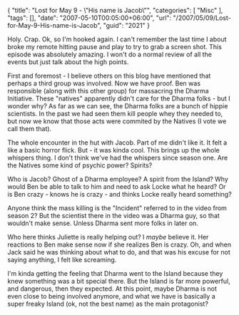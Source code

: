 {
	"title": "Lost for May 9 - \\\"His name is Jacob\\\"",
	"categories": [
		"Misc"
	],
	"tags": [],
	"date": "2007-05-10T00:05:00+06:00",
	"url": "/2007/05/09/Lost-for-May-9-His-name-is-Jacob",
	"guid": "2021"
}

Holy. Crap. Ok, so I'm hooked again. I can't remember the last time I about broke my remote hitting pause and play to try to grab a screen shot. This episode was absolutely amazing. I won't do a normal review of all the events but just talk about the high points.

First and foremost - I believe others on this blog have mentioned that perhaps a third group was involved. Now we have proof. Ben was responsible (along with this other group) for massacring the Dharma Initiative. These "natives" apparently didn't care for the Dharma folks - but I wonder why? As far as we can see, the Dharma folks are a bunch of hippie scientists.  In the past we had seen them kill people whey they needed to, but now we know that those acts were commited by the Natives (I vote we call them that). 

The whole encounter in the hut with Jacob. Part of me didn't like it. It felt a like a basic horror flick. But - it was kinda cool. This brings up the whole whispers thing. I don't think we've had the whispers since season one. Are the Natives some kind of psychic power? Spirits?

Who is Jacob? Ghost of a Dharma employee? A spirit from the Island? Why would Ben be able to talk to him and need to ask Locke what he heard? Or is  Ben crazy - knows he is crazy - and thinks Locke really heard something?

Anyone think the mass killing is the "Incident" referred to in the video from season 2? But the scientist there in the video was a Dharma guy, so that wouldn't make sense. Unless Dharma sent more folks in later on. 

Who here thinks Juliette is really helping out? I <i>maybe</i> believe it. Her reactions to Ben make sense now if she realizes Ben is crazy. Oh, and when Jack said he was thinking about what to do, and that was his excuse for not saying anything, I felt like screaming. 

I'm kinda getting the feeling that Dharma went to the Island because they knew something was a bit special there. But the Island is far more powerful, and dangerous, then they expected. At this point, maybe Dharma is not even close to being involved anymore, and what we have is basically a super freaky Island (ok, not the best name) as the main protagonist?